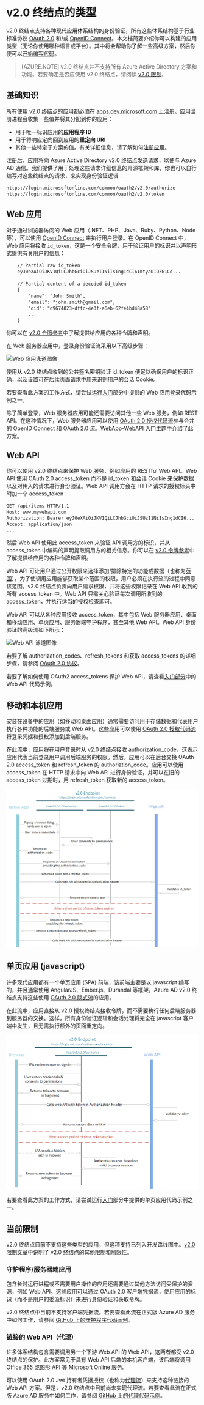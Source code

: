 <properties
	pageTitle="v2.0 终结点的类型 | Azure"
	description="Azure AD v2.0 终结点支持的应用和方案类型。"
	services="active-directory"
	documentationCenter=""
	authors="dstrockis"
	manager="mbaldwin"
	editor=""/>

<tags
	ms.service="active-directory"
	ms.date="02/20/2016"
	wacn.date="07/04/2016"/>

# v2.0 终结点的类型
v2.0 终结点支持各种现代应用体系结构的身份验证，所有这些体系结构基于行业标准协议 [OAuth 2.0](/documentation/articles/active-directory-v2-protocols/#oauth2-authorization-code-flow) 和/或 [OpenID Connect](/documentation/articles/active-directory-v2-protocols/#openid-connect-sign-in-flow)。本文档简要介绍你可以构建的应用类型（无论你使用哪种语言或平台）。其中将会帮助你了解一些高级方案，然后你便可以[开始编写代码](/documentation/articles/active-directory-appmodel-v2-overview/#getting-started)。

> [AZURE.NOTE]
	v2.0 终结点并不支持所有 Azure Active Directory 方案和功能。若要确定是否应使用 v2.0 终结点，请阅读 [v2.0 限制](/documentation/articles/active-directory-v2-limitations/)。

## 基础知识
所有使用 v2.0 终结点的应用都必须在 [apps.dev.microsoft.com](https://apps.dev.microsoft.com) 上注册。应用注册进程会收集一些值并将其分配到你的应用：

- 用于唯一标识应用的**应用程序 ID**
- 用于将响应定向回到应用的**重定向 URI**
- 其他一些特定于方案的值。有关详细信息，请了解如何[注册应用](/documentation/articles/active-directory-v2-app-registration/)。

注册后，应用将向 Azure Active Directory v2.0 终结点发送请求，以便与 Azure AD 通信。我们提供了用于处理这些请求详细信息的开源框架和库，你也可以自行编写对这些终结点的请求，来实现身份验证逻辑：

```
https://login.microsoftonline.com/common/oauth2/v2.0/authorize
https://login.microsoftonline.com/common/oauth2/v2.0/token
```
<!-- TODO: Need a page for libraries to link to -->

## Web 应用
对于通过浏览器访问的 Web 应用（.NET、PHP、Java、Ruby、Python、Node 等），可以使用 [OpenID Connect](/documentation/articles/active-directory-v2-protocols/#openid-connect-sign-in-flow) 来执行用户登录。在 OpenID Connect 中，Web 应用将接收 `id_token`，这是一个安全令牌，用于验证用户的标识并以声明形式提供有关用户的信息：


		// Partial raw id_token
		eyJ0eXAiOiJKV1QiLCJhbGciOiJSUzI1NiIsIng1dCI6ImtyaU1QZG1Cd...
		
		// Partial content of a decoded id_token
		{
			"name": "John Smith",
			"email": "john.smith@gmail.com",
			"oid": "d9674823-dffc-4e3f-a6eb-62fe4bd48a58"
			...
		}


你可以在 [v2.0 令牌参考](/documentation/articles/active-directory-v2-tokens/)中了解提供给应用的各种令牌和声明。

在 Web 服务器应用中，登录身份验证流采用以下高级步骤：

![Web 应用泳道图像](../media/active-directory-v2-flows/convergence_scenarios_webapp.png)

使用从 v2.0 终结点收到的公共签名密钥验证 id\_token 便足以确保用户的标识正确，以及设置可在后续页面请求中用来识别用户的会话 Cookie。

若要查看此方案的工作方式，请尝试运行[入门](/documentation/articles/active-directory-appmodel-v2-overview/#getting-started)部分中提供的 Web 应用登录代码示例之一。

除了简单登录，Web 服务器应用可能还需要访问其他一些 Web 服务，例如 REST API。在这种情况下，Web 服务器应用可以使用 [OAuth 2.0 授权代码流](/documentation/articles/active-directory-v2-protocols/#oauth2-authorization-code-flow)参与合并的 OpenID Connect 和 OAuth 2.0 流。[WebApp-WebAPI 入门主题](/documentation/articles/active-directory-v2-devquickstarts-webapp-webapi-dotnet/)中介绍了此方案。

## Web API
你可以使用 v2.0 终结点来保护 Web 服务，例如应用的 RESTful Web API。Web API 使用 OAuth 2.0 access\_token 而不是 id\_token 和会话 Cookie 来保护数据以及对传入的请求进行身份验证。Web API 调用方会在 HTTP 请求的授权标头中附加一个 access\_token：

```
GET /api/items HTTP/1.1
Host: www.mywebapi.com
Authorization: Bearer eyJ0eXAiOiJKV1QiLCJhbGciOiJSUzI1NiIsIng1dCI6...
Accept: application/json
...
```

然后 Web API 使用此 access\_token 来验证 API 调用方的标识，并从 access\_token 中编码的声明提取调用方的相关信息。你可以在 [v2.0 令牌参考](/documentation/articles/active-directory-v2-tokens/)中了解提供给应用的各种令牌和声明。

Web API 可让用户通过公开权限来选择添加/排除特定的功能或数据（也称为[范围](/documentation/articles/active-directory-v2-scopes/)）。为了使调用应用能够获取某个范围的权限，用户必须在执行流的过程中同意该范围。v2.0 终结点负责向用户请求权限，并将这些权限记录在 Web API 收到的所有 access\_token 中。Web API 只需关心验证每次调用所收到的 access\_token，并执行适当的授权检查即可。

Web API 可以从各种应用接收 access\_token，其中包括 Web 服务器应用、桌面和移动应用、单页应用、服务器端守护程序，甚至其他 Web API。Web API 身份验证的高级流如下所示：

![Web API 泳道图像](../media/active-directory-v2-flows/convergence_scenarios_webapi.png)

若要了解 authorization\_codes、refresh\_tokens 和获取 access\_tokens 的详细步骤，请参阅 [OAuth 2.0 协议](/documentation/articles/active-directory-v2-protocols-oauth-code/)。

若要了解如何使用 OAuth2 access\_tokens 保护 Web API，请查看[入门部分](/documentation/articles/active-directory-appmodel-v2-overview/#getting-started)中的 Web API 代码示例。


## 移动和本机应用
安装在设备中的应用（如移动和桌面应用）通常需要访问用于存储数据和代表用户执行各种功能的后端服务或 Web API。这些应用可以使用 [OAuth 2.0 授权代码流](/documentation/articles/active-directory-v2-protocols-oauth-code/)将登录凭据和授权添加到后端服务。

在此流中，应用将在用户登录时从 v2.0 终结点接收 authorization\_code，这表示应用代表当前登录用户调用后端服务的权限。然后，应用可以在后台交换 OAuth 2.0 access\_token 和 refresh\_token 的 authoriztion\_code。应用可以使用 access\_token 在 HTTP 请求中向 Web API 进行身份验证，并可以在旧的 access\_token 过期时，用 refresh\_token 获取新的 access\_token。

![本机应用泳道图像](./media/active-directory-v2-flows/convergence_scenarios_native.png)

## 单页应用 (javascript)
许多现代应用都有一个单页应用 (SPA) 前端，该前端主要是以 javascript 编写的，并且通常使用 AngularJS、Ember.js、Durandal 等框架。Azure AD v2.0 终结点支持这些使用 [OAuth 2.0 隐式流](/documentation/articles/active-directory-v2-protocols-implicit/)的应用。

在此流中，应用直接从 v2.0 授权终结点接收令牌，而不需要执行任何后端服务器到服务器的交换。这样，所有身份验证逻辑和会话处理将完全在 javascript 客户端中发生，且无需执行额外的页面重定向。

![隐式流泳道图像](./media/active-directory-v2-flows/convergence_scenarios_implicit.png)

若要查看此方案的工作方式，请尝试运行[入门](/documentation/articles/active-directory-appmodel-v2-overview/#getting-started)部分中提供的单页应用代码示例之一。

## 当前限制
v2.0 终结点目前不支持这些类型的应用，但这项支持已列入开发路线图中。[v2.0 限制文章](/documentation/articles/active-directory-v2-limitations/)中说明了 v2.0 终结点的其他限制和局限性。

### 守护程序/服务器端应用
包含长时运行进程或不需要用户操作的应用还需要通过其他方法访问受保护的资源，例如 Web API。这些应用可以通过 OAuth 2.0 客户端凭据流，使用应用的标识（而不是用户的委派标识）来进行身份验证和获取令牌。

v2.0 终结点中目前不支持客户端凭据流。若要查看此流在正式版 Azure AD 服务中如何工作，请参阅 [GitHub 上的守护程序代码示例](https://github.com/AzureADSamples/Daemon-DotNet)。

### 链接的 Web API（代理）
许多体系结构包含需要调用另一个下游 Web API 的 Web API，这两者都受 v2.0 终结点的保护。此方案常见于具有 Web API 后端的本机客户端，该后端将调用 Office 365 或图形 API 等 Microsoft Online 服务。

可以使用 OAuth 2.0 Jwt 持有者凭据授权（也称为[代理流](/documentation/articles/active-directory-v2-protocols/#oauth2-on-behalf-of-flow)）来支持这种链接的 Web API 方案。但是，v2.0 终结点中目前尚未实现代理流。若要查看此流在正式版 Azure AD 服务中如何工作，请参阅 [GitHub 上的代理代码示例](https://github.com/AzureADSamples/WebAPI-OnBehalfOf-DotNet)。

<!---HONumber=Mooncake_0516_2016-->